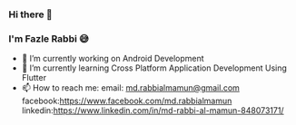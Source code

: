 ### Hi there 👋
### I'm Fazle Rabbi 😅

- 🔭 I’m currently working on Android Development
- 🌱 I’m currently learning Cross Platform Application Development Using Flutter
- 📫 How to reach me:  email: md.rabbialmamun@gmail.com
      facebook:https://www.facebook.com/md.rabbialmamun
      linkedin:https://www.linkedin.com/in/md-rabbi-al-mamun-848073171/
